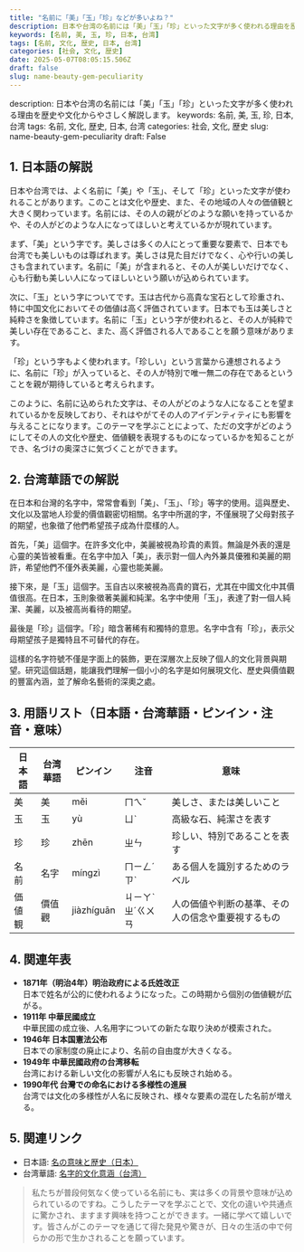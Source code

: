 ```yaml
---
title: "名前に「美」「玉」「珍」などが多いよね？"
description: 日本や台湾の名前には「美」「玉」「珍」といった文字が多く使われる理由を歴史や文化からやさしく解説します。
keywords: [名前, 美, 玉, 珍, 日本, 台湾]
tags: [名前, 文化, 歴史, 日本, 台湾]
categories: [社会, 文化, 歴史]
date: 2025-05-07T08:05:15.506Z
draft: false
slug: name-beauty-gem-peculiarity
---
```


description: 日本や台湾の名前には「美」「玉」「珍」といった文字が多く使われる理由を歴史や文化からやさしく解説します。
keywords: 名前, 美, 玉, 珍, 日本, 台湾
tags: 名前, 文化, 歴史, 日本, 台湾
categories: 社会, 文化, 歴史
slug: name-beauty-gem-peculiarity
draft: False

## 1. 日本語の解説
日本や台湾では、よく名前に「美」や「玉」、そして「珍」といった文字が使われることがあります。このことは文化や歴史、また、その地域の人々の価値観と大きく関わっています。名前には、その人の親がどのような願いを持っているかや、その人がどのような人になってほしいと考えているかが現れています。

まず、「美」という字です。美しさは多くの人にとって重要な要素で、日本でも台湾でも美しいものは尊ばれます。美しさは見た目だけでなく、心や行いの美しさも含まれています。名前に「美」が含まれると、その人が美しいだけでなく、心も行動も美しい人になってほしいという願いが込められています。

次に、「玉」という字についてです。玉は古代から高貴な宝石として珍重され、特に中国文化においてその価値は高く評価されています。日本でも玉は美しさと純粋さを象徴しています。名前に「玉」という字が使われると、その人が純粋で美しい存在であること、また、高く評価される人であることを願う意味があります。

「珍」という字もよく使われます。「珍しい」という言葉から連想されるように、名前に「珍」が入っていると、その人が特別で唯一無二の存在であるということを親が期待していると考えられます。

このように、名前に込められた文字は、その人がどのような人になることを望まれているかを反映しており、それはやがてその人のアイデンティティにも影響を与えることになります。このテーマを学ぶことによって、ただの文字がどのようにしてその人の文化や歴史、価値観を表現するものになっているかを知ることができ、名づけの奥深さに気づくことができます。

## 2. 台湾華語での解説
在日本和台灣的名字中，常常會看到「美」、「玉」、「珍」等字的使用。這與歷史、文化以及當地人珍愛的價值觀密切相關。名字中所選的字，不僅展現了父母對孩子的期望，也象徵了他們希望孩子成為什麼樣的人。

首先，「美」這個字。在許多文化中，美麗被視為珍貴的素質。無論是外表的還是心靈的美皆被看重。在名字中加入「美」，表示對一個人內外兼具優雅和美麗的期許，希望他們不僅外表美麗，心靈也能美麗。

接下來，是「玉」這個字。玉自古以來被視為高貴的寶石，尤其在中國文化中其價值很高。在日本，玉則象徵著美麗和純潔。名字中使用「玉」，表達了對一個人純潔、美麗，以及被高尚看待的期望。

最後是「珍」這個字。「珍」暗含著稀有和獨特的意思。名字中含有「珍」，表示父母期望孩子是獨特且不可替代的存在。

這樣的名字符號不僅是字面上的裝飾，更在深層次上反映了個人的文化背景與期望。研究這個話題，能讓我們理解一個小小的名字是如何展現文化、歷史與價值觀的豐富內涵，並了解命名藝術的深奧之處。

## 3. 用語リスト（日本語・台湾華語・ピンイン・注音・意味）
| 日本語  | 台湾華語 | ピンイン       | 注音    | 意味                                       |
|---------|----------|---------------|--------|------------------------------------------|
| 美      | 美       | měi           | ㄇㄟˇ    | 美しさ、または美しいこと                   |
| 玉      | 玉       | yù            | ㄩˋ     | 高級な石、純潔さを表す                    |
| 珍      | 珍       | zhēn          | ㄓㄣ  | 珍しい、特別であることを表す               |
| 名前    | 名字     | míngzì        | ㄇㄧㄥˊㄗˋ| ある個人を識別するためのラベル              |
| 価値観  | 價值觀   | jiàzhíguān    | ㄐㄧㄚˋㄓˊㄍㄨㄢ | 人の価値や判断の基準、その人の信念や重要視するもの |

## 4. 関連年表
- **1871年（明治4年）明治政府による氏姓改正**  
  日本で姓名が公的に使われるようになった。この時期から個別の価値観が広がる。
- **1911年 中華民國成立**  
  中華民國の成立後、人名用字についての新たな取り決めが模索された。
- **1946年 日本国憲法公布**  
  日本での家制度の廃止により、名前の自由度が大きくなる。
- **1949年 中華民國政府の台湾移転**  
  台湾における新しい文化の影響が人名にも反映され始める。
- **1990年代 台灣での命名における多様性の進展**  
  台湾では文化の多様性が人名に反映され、様々な要素の混在した名前が増える。

## 5. 関連リンク
- 日本語: [名の意味と歴史（日本）](https://www.google.com)
- 台湾華語: [名字的文化意涵（台湾）](https://www.google.com)

>私たちが普段何気なく使っている名前にも、実は多くの背景や意味が込められているのですね。こうしたテーマを学ぶことで、文化の違いや共通点に驚かされ、ますます興味を持つことができます。一緒に学べて嬉しいです。皆さんがこのテーマを通じて得た発見や驚きが、日々の生活の中で何らかの形で生かされることを願っています。